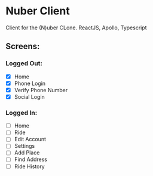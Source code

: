 # Nuber Client

Client for the (N)uber CLone. ReactJS, Apollo, Typescript

## Screens:

### Logged Out:

- [x] Home
- [x] Phone Login
- [x] Verify Phone Number
- [x] Social Login

### Logged In:

- [ ] Home
- [ ] Ride
- [ ] Edit Account
- [ ] Settings
- [ ] Add Place
- [ ] Find Address
- [ ] Ride History
